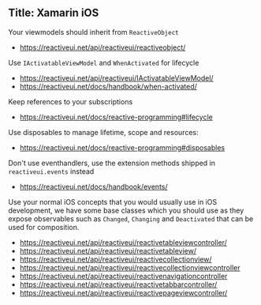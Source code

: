 Title: Xamarin iOS
----

Your viewmodels should inherit from `ReactiveObject`

- https://reactiveui.net/api/reactiveui/reactiveobject/

Use `IActivatableViewModel` and `WhenActivated` for lifecycle

- https://reactiveui.net/api/reactiveui/IActivatableViewModel/
- https://reactiveui.net/docs/handbook/when-activated/

Keep references to your subscriptions

- https://reactiveui.net/docs/reactive-programming#lifecycle

Use disposables to manage lifetime, scope and resources:

- https://reactiveui.net/docs/reactive-programming#disposables

Don't use eventhandlers, use the extension methods shipped in `reactiveui.events` instead

- https://reactiveui.net/docs/handbook/events/

Use your normal iOS concepts that you would usually use in iOS development, we have some base classes which you should use as they expose observables such as `Changed`, `Changing` and `Deactivated` that can be used for composition.

- https://reactiveui.net/api/reactiveui/reactivetableviewcontroller/
- https://reactiveui.net/api/reactiveui/reactivetableview/
- https://reactiveui.net/api/reactiveui/reactivecollectionview/
- https://reactiveui.net/api/reactiveui/reactivecollectionviewcontroller
- https://reactiveui.net/api/reactiveui/reactivenavigationcontroller
- https://reactiveui.net/api/reactiveui/reactivetabbarcontroller/
- https://reactiveui.net/api/reactiveui/reactivepageviewcontroller/
